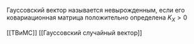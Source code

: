 Гауссовский вектор называется невырожденным, если его ковариационная матрица положительно определена $K_X > 0$

[[ТВиМС]] [[Гауссовский случайный вектор]]